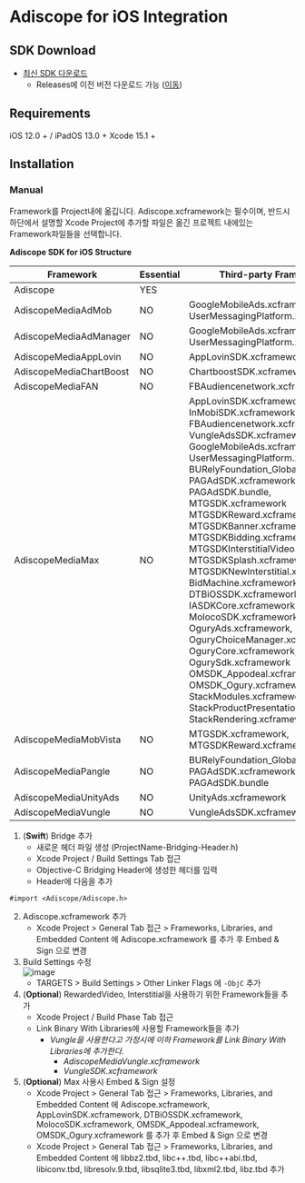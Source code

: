 # Adiscope for iOS Integration

## SDK Download
- [최신 SDK 다운로드](https://github.com/adiscope/Adiscope-iOS-Sample/releases/download/3.8.1/AdiscopeIosSdk-3.8.1.zip)
  - Releases에 이전 버전 다운로드 가능 ([이동](../../releases))

## Requirements
iOS 12.0 + / iPadOS 13.0 +
Xcode 15.1 +

## Installation
### Manual
Framework를 Project내에 옮깁니다. Adiscope.xcframework는 필수이며, 반드시 하단에서 설명할 Xcode Project에 추가할 파일은 옮긴 프로젝트 내에있는 Framework파일들을 선택합니다.

**Adiscope SDK for iOS Structure**

| Framework               | Essential | Third-party Frameworks                                       |
| ----------------------- | --------- | ------------------------------------------------------------ |
| Adiscope                | YES       |                                                              |
| AdiscopeMediaAdMob      | NO        | GoogleMobileAds.xcframework, UserMessagingPlatform.xcframework   |
| AdiscopeMediaAdManager  | NO        | GoogleMobileAds.xcframework, UserMessagingPlatform.xcframework   |
| AdiscopeMediaAppLovin   | NO        | AppLovinSDK.xcframework                                        |
| AdiscopeMediaChartBoost | NO        | ChartboostSDK.xcframework                                      |
| AdiscopeMediaFAN        | NO        | FBAudiencenetwork.xcframework                                  |
| AdiscopeMediaMax        | NO        | AppLovinSDK.xcframework, InMobiSDK.xcframework<br/>FBAudiencenetwork.xcframework, VungleAdsSDK.xcframework<br/>GoogleMobileAds.xcframework, UserMessagingPlatform.xcframework<br/>BURelyFoundation_Global.xcframework, PAGAdSDK.xcframework<br/>PAGAdSDK.bundle, MTGSDK.xcframework<br/>MTGSDKReward.xcframework, MTGSDKBanner.xcframework<br/>MTGSDKBidding.xcframework, MTGSDKInterstitialVideo.xcframework<br/>MTGSDKSplash.xcframework, MTGSDKNewInterstitial.xcframework<br/>BidMachine.xcframework, DTBiOSSDK.xcframework<br/>IASDKCore.xcframework, MolocoSDK.xcframework<br/>OguryAds.xcframework, OguryChoiceManager.xcframework<br/>OguryCore.xcframework, OgurySdk.xcframework<br/>OMSDK_Appodeal.xcframework, OMSDK_Ogury.xcframework<br/>StackModules.xcframework, StackProductPresentation.xcframework<br/>StackRendering.xcframework   |
| AdiscopeMediaMobVista   | NO        | MTGSDK.xcframework, MTGSDKReward.xcframework                     |
| AdiscopeMediaPangle     | NO        | BURelyFoundation_Global.xcframework<br/>PAGAdSDK.xcframework, PAGAdSDK.bundle  |
| AdiscopeMediaUnityAds   | NO        | UnityAds.xcframework                                           |
| AdiscopeMediaVungle     | NO        | VungleAdsSDK.xcframework                                       |



1. (**Swift**) Bridge 추가
   - 새로운 헤더 파일 생성 (ProjectName-Bridging-Header.h)
   - Xcode Project / Build Settings Tab 접근
   - Objective-C Bridging Header에 생성한 헤더를 입력
   - Header에 다음을 추가
```object-c
#import <Adiscope/Adiscope.h>
```
2. Adiscope.xcframework 추가
   - Xcode Project > General Tab 접근 > Frameworks, Libraries, and Embedded Content 에 Adiscope.xcframework 를 추가 후 Embed & Sign 으로 변경
3. Build Settings 수정<br/>
![image](https://github.com/user-attachments/assets/78c0472d-e384-406a-b038-a177c4ab3458)
   - TARGETS > Build Settings > Other Linker Flags 에 `-ObjC` 추가
3. (**Optional**) RewardedVideo, Interstitial을 사용하기 위한 Framework들을 추가
   - Xcode Project / Build Phase Tab 접근
   - Link Binary With Libraries에 사용할 Framework들을 추가 
     - *Vungle을 사용한다고 가정시에 이하 Framework를 Link Binary With Libraries에 추가한다.*
       - *AdiscopeMediaVungle.xcframework*
       - *VungleSDK.xcframework*
4. (**Optional**) Max 사용시 Embed & Sign 설정
   - Xcode Project > General Tab 접근 > Frameworks, Libraries, and Embedded Content 에 Adiscope.xcframework, AppLovinSDK.xcframework, DTBiOSSDK.xcframework, MolocoSDK.xcframework, OMSDK_Appodeal.xcframework, OMSDK_Ogury.xcframework 를 추가 후 Embed & Sign 으로 변경
   - Xcode Project > General Tab 접근 > Frameworks, Libraries, and Embedded Content 에 libbz2.tbd, libc++.tbd, libc++abi.tbd, libiconv.tbd, libresolv.9.tbd, libsqlite3.tbd, libxml2.tbd, libz.tbd 추가
